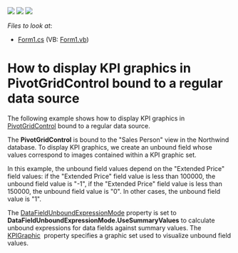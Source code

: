 <!-- default badges list -->
![](https://img.shields.io/endpoint?url=https://codecentral.devexpress.com/api/v1/VersionRange/128581888/22.1.5%2B)
[![](https://img.shields.io/badge/Open_in_DevExpress_Support_Center-FF7200?style=flat-square&logo=DevExpress&logoColor=white)](https://supportcenter.devexpress.com/ticket/details/T152365)
[![](https://img.shields.io/badge/📖_How_to_use_DevExpress_Examples-e9f6fc?style=flat-square)](https://docs.devexpress.com/GeneralInformation/403183)
<!-- default badges end -->
<!-- default file list -->
*Files to look at*:

* [Form1.cs](./CS/WindowsFormsApp_RegularDataSourceKPI/Form1.cs) (VB: [Form1.vb](./VB/WindowsFormsApp_RegularDataSourceKPI/Form1.vb))
<!-- default file list end -->
# How to display KPI graphics in PivotGridControl bound to a regular data source


<p>The following example shows how to display KPI graphics in <a href="https://documentation.devexpress.com/#WindowsForms/clsDevExpressXtraPivotGridPivotGridControltopic">PivotGridControl</a> bound to a regular data source.</p>
<p>The <strong>PivotGridControl</strong> is bound to the "Sales Person" view in the Northwind database. To display KPI graphics, we create an unbound field whose values correspond to images contained within a KPI graphic set.</p>
<p>In this example, the unbound field values depend on the "Extended Price" field values: if the "Extended Price" field value is less than 100000, the unbound field value is "-1", if the "Extended Price" field value is less than 150000, the unbound field value is "0". In other cases, the unbound field value is "1".</p>
<p>The <a href="https://documentation.devexpress.com/#CoreLibraries/DevExpressXtraPivotGridPivotGridOptionsData_DataFieldUnboundExpressionModetopic">DataFieldUnboundExpressionMode</a> property is set to <strong>DataFieldUnboundExpressionMode.UseSummaryValues</strong> to calculate unbound expressions for data fields against summary values. The <a href="https://documentation.devexpress.com/#CoreLibraries/DevExpressXtraPivotGridPivotGridFieldBase_KPIGraphictopic">KPIGraphic</a>  property specifies a graphic set used to visualize unbound field values.</p>

<br/>


